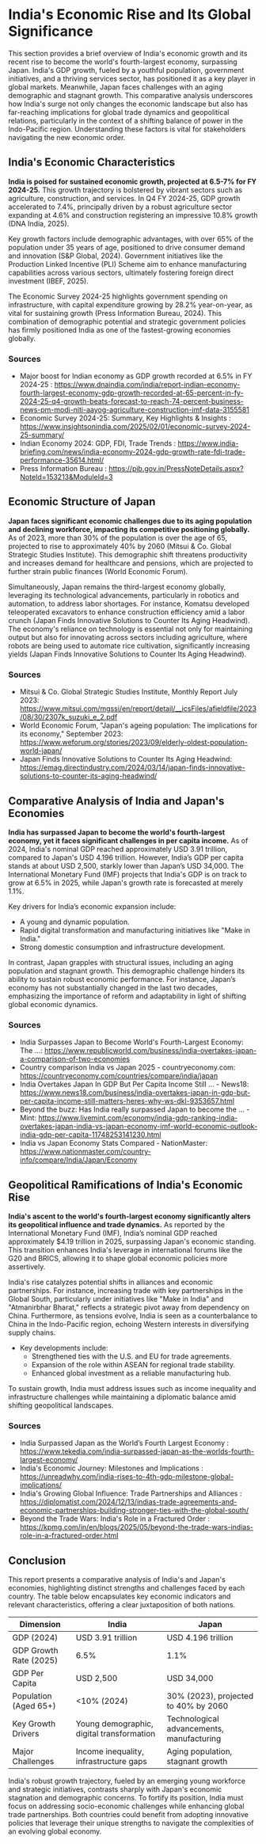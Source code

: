 # India's Economic Rise and Its Global Significance

This section provides a brief overview of India's economic growth and its recent rise to become the world's fourth-largest economy, surpassing Japan. India's GDP growth, fueled by a youthful population, government initiatives, and a thriving services sector, has positioned it as a key player in global markets. Meanwhile, Japan faces challenges with an aging demographic and stagnant growth. This comparative analysis underscores how India's surge not only changes the economic landscape but also has far-reaching implications for global trade dynamics and geopolitical relations, particularly in the context of a shifting balance of power in the Indo-Pacific region. Understanding these factors is vital for stakeholders navigating the new economic order.

## India's Economic Characteristics

**India is poised for sustained economic growth, projected at 6.5-7% for FY 2024-25.** This growth trajectory is bolstered by vibrant sectors such as agriculture, construction, and services. In Q4 FY 2024-25, GDP growth accelerated to 7.4%, principally driven by a robust agriculture sector expanding at 4.6% and construction registering an impressive 10.8% growth (DNA India, 2025).

Key growth factors include demographic advantages, with over 65% of the population under 35 years of age, positioned to drive consumer demand and innovation (S&P Global, 2024). Government initiatives like the Production Linked Incentive (PLI) Scheme aim to enhance manufacturing capabilities across various sectors, ultimately fostering foreign direct investment (IBEF, 2025).

The Economic Survey 2024-25 highlights government spending on infrastructure, with capital expenditure growing by 28.2% year-on-year, as vital for sustaining growth (Press Information Bureau, 2024). This combination of demographic potential and strategic government policies has firmly positioned India as one of the fastest-growing economies globally.

### Sources
- Major boost for Indian economy as GDP growth recorded at 6.5% in FY 2024-25 : https://www.dnaindia.com/india/report-indian-economy-fourth-largest-economy-gdp-growth-recorded-at-65-percent-in-fy-2024-25-q4-growth-beats-forecast-to-reach-74-percent-business-news-pm-modi-niti-aayog-agriculture-construction-imf-data-3155581
- Economic Survey 2024-25: Summary, Key Highlights & Insights : https://www.insightsonindia.com/2025/02/01/economic-survey-2024-25-summary/
- Indian Economy 2024: GDP, FDI, Trade Trends : https://www.india-briefing.com/news/india-economy-2024-gdp-growth-rate-fdi-trade-performance-35614.html/
- Press Information Bureau : https://pib.gov.in/PressNoteDetails.aspx?NoteId=153213&ModuleId=3

## Economic Structure of Japan

**Japan faces significant economic challenges due to its aging population and declining workforce, impacting its competitive positioning globally.** As of 2023, more than 30% of the population is over the age of 65, projected to rise to approximately 40% by 2060 (Mitsui & Co. Global Strategic Studies Institute). This demographic shift threatens productivity and increases demand for healthcare and pensions, which are projected to further strain public finances (World Economic Forum).

Simultaneously, Japan remains the third-largest economy globally, leveraging its technological advancements, particularly in robotics and automation, to address labor shortages. For instance, Komatsu developed teleoperated excavators to enhance construction efficiency amid a labor crunch (Japan Finds Innovative Solutions to Counter Its Aging Headwind). The economy's reliance on technology is essential not only for maintaining output but also for innovating across sectors including agriculture, where robots are being used to automate rice cultivation, significantly increasing yields (Japan Finds Innovative Solutions to Counter Its Aging Headwind).

### Sources
- Mitsui & Co. Global Strategic Studies Institute, Monthly Report July 2023: https://www.mitsui.com/mgssi/en/report/detail/__icsFiles/afieldfile/2023/08/30/2307k_suzuki_e_2.pdf
- World Economic Forum, "Japan's ageing population: The implications for its economy," September 2023: https://www.weforum.org/stories/2023/09/elderly-oldest-population-world-japan/
- Japan Finds Innovative Solutions to Counter Its Aging Headwind: https://emag.directindustry.com/2024/03/14/japan-finds-innovative-solutions-to-counter-its-aging-headwind/

## Comparative Analysis of India and Japan's Economies

**India has surpassed Japan to become the world's fourth-largest economy, yet it faces significant challenges in per capita income.** As of 2024, India's nominal GDP reached approximately USD 3.91 trillion, compared to Japan's USD 4.196 trillion. However, India’s GDP per capita stands at about USD 2,500, starkly lower than Japan’s USD 34,000. The International Monetary Fund (IMF) projects that India's GDP is on track to grow at 6.5% in 2025, while Japan's growth rate is forecasted at merely 1.1%.

Key drivers for India’s economic expansion include:
- A young and dynamic population.
- Rapid digital transformation and manufacturing initiatives like "Make in India."
- Strong domestic consumption and infrastructure development.

In contrast, Japan grapples with structural issues, including an aging population and stagnant growth. This demographic challenge hinders its ability to sustain robust economic performance. For instance, Japan’s economy has not substantially changed in the last two decades, emphasizing the importance of reform and adaptability in light of shifting global economic dynamics.

### Sources
- India Surpasses Japan to Become World's Fourth-Largest Economy: The ...: https://www.republicworld.com/business/india-overtakes-japan-a-comparison-of-two-economies
- Country comparison India vs Japan 2025 - countryeconomy.com: https://countryeconomy.com/countries/compare/india/japan
- India Overtakes Japan In GDP But Per Capita Income Still ... - News18: https://www.news18.com/business/india-overtakes-japan-in-gdp-but-per-capita-income-still-matters-heres-why-ws-dkl-9353657.html
- Beyond the buzz: Has India really surpassed Japan to become the ... - Mint: https://www.livemint.com/economy/india-gdp-ranking-india-overtakes-japan-india-vs-japan-economy-imf-world-economic-outlook-india-gdp-per-capita-11748253141230.html
- India vs Japan Economy Stats Compared - NationMaster: https://www.nationmaster.com/country-info/compare/India/Japan/Economy

## Geopolitical Ramifications of India's Economic Rise

**India's ascent to the world's fourth-largest economy significantly alters its geopolitical influence and trade dynamics.** As reported by the International Monetary Fund (IMF), India’s nominal GDP reached approximately $4.19 trillion in 2025, surpassing Japan's economic standing. This transition enhances India's leverage in international forums like the G20 and BRICS, allowing it to shape global economic policies more assertively.

India's rise catalyzes potential shifts in alliances and economic partnerships. For instance, increasing trade with key partnerships in the Global South, particularly under initiatives like "Make in India" and "Atmanirbhar Bharat," reflects a strategic pivot away from dependency on China. Furthermore, as tensions evolve, India is seen as a counterbalance to China in the Indo-Pacific region, echoing Western interests in diversifying supply chains.

* Key developments include:
  - Strengthened ties with the U.S. and EU for trade agreements.
  - Expansion of the role within ASEAN for regional trade stability.
  - Enhanced global investment as a reliable manufacturing hub.

To sustain growth, India must address issues such as income inequality and infrastructure challenges while maintaining a diplomatic balance amid shifting geopolitical landscapes.

### Sources
- India Surpassed Japan as the World’s Fourth Largest Economy : https://www.tekedia.com/india-surpassed-japan-as-the-worlds-fourth-largest-economy/
- India's Economic Journey: Milestones and Implications : https://unreadwhy.com/india-rises-to-4th-gdp-milestone-global-implications/
- India's Growing Global Influence: Trade Partnerships and Alliances : https://diplomatist.com/2024/12/13/indias-trade-agreements-and-economic-partnerships-building-stronger-ties-with-the-global-south/
- Beyond the Trade Wars: India's Role in a Fractured Order : https://kpmg.com/in/en/blogs/2025/05/beyond-the-trade-wars-indias-role-in-a-fractured-order.html

## Conclusion

This report presents a comparative analysis of India's and Japan's economies, highlighting distinct strengths and challenges faced by each country. The table below encapsulates key economic indicators and relevant characteristics, offering a clear juxtaposition of both nations.

| Dimension               | India                                   | Japan                                    |
|-------------------------|-----------------------------------------|------------------------------------------|
| GDP (2024)              | USD 3.91 trillion                       | USD 4.196 trillion                       |
| GDP Growth Rate (2025)  | 6.5%                                   | 1.1%                                     |
| GDP Per Capita          | USD 2,500                              | USD 34,000                              |
| Population (Aged 65+)   | <10% (2024)                            | 30% (2023), projected to 40% by 2060    |
| Key Growth Drivers       | Young demographic, digital transformation | Technological advancements, manufacturing |
| Major Challenges         | Income inequality, infrastructure gaps   | Aging population, stagnant growth         |

India's robust growth trajectory, fueled by an emerging young workforce and strategic initiatives, contrasts sharply with Japan's economic stagnation and demographic concerns. To fortify its position, India must focus on addressing socio-economic challenges while enhancing global trade partnerships. Both countries could benefit from adopting innovative policies that leverage their unique strengths to navigate the complexities of an evolving global economy.